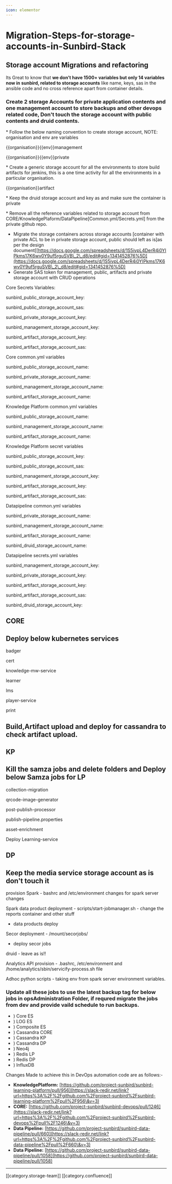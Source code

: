 ```yaml
---
icon: elementor
---
```


# Migration-Steps-for-storage-accounts-in-Sunbird-Stack

## Storage account Migrations and refactoring

Its Great to know that **we don’t have 1500+ variables but only 14 variables now in sunbird, related to storage accounts** like name, keys, sas in the ansible code and no cross reference apart from container details.

### Create 2 storage Accounts for private application contents and one management account to store backups and other devops related code, Don't touch the storage account with public contents and druid contents.

\* Follow the below naming convention to create storage account, NOTE: organisation and env are variables

\{{organisation\}}\{{env\}}management

\{{organisation\}}\{{env\}}private

\* Create a generic storage account for all the environments to store build artifacts for jenkins, this is a one time activity for all the environments in a particular organisation.

\{{organisation\}}artifact

\* Keep the druid storage account and key as and make sure the container is private

\* Remove all the reference variables related to storage account from CORE/KnowledgePlaform/DataPipeline\[Common.yml/Secrets.yml] from the private github repo.

* Migrate the storage containers across storage accounts \[container with private ACL to be in private storage account, public should left as is]as per the design document\[[https://docs.google.com/spreadsheets/d/1S5ivpL4DerR4i0YIPkms17K6wv0Y9uf5rguSVB\_2\_d8/edit#gid=1341452876%5D](https://docs.google.com/spreadsheets/d/1S5ivpL4DerR4i0YIPkms17K6wv0Y9uf5rguSVB\_2\_d8/edit#gid=1341452876%5D)
* Generate SAS token for management, public, artifacts and private storage account with CRUD operations

Core Secrets Variables:

sunbird\_public\_storage\_account\_key:

sunbird\_public\_storage\_account\_sas:

sunbird\_private\_storage\_account\_key:

sunbird\_management\_storage\_account\_key:

sunbird\_artifact\_storage\_account\_key:

sunbird\_artifact\_storage\_account\_sas:

Core common.yml variables

sunbird\_public\_storage\_account\_name:

sunbird\_private\_storage\_account\_name:

sunbird\_management\_storage\_account\_name:

sunbird\_artifact\_storage\_account\_name:

Knowledge Platform common.yml variables

sunbird\_public\_storage\_account\_name:

sunbird\_management\_storage\_account\_name:

sunbird\_artifact\_storage\_account\_name:

Knowledge Platform secret variables

sunbird\_public\_storage\_account\_key:

sunbird\_public\_storage\_account\_sas:

sunbird\_management\_storage\_account\_key:

sunbird\_artifact\_storage\_account\_key:

sunbird\_artifact\_storage\_account\_sas:

Datapipeline common.yml variables

sunbird\_private\_storage\_account\_name:

sunbird\_management\_storage\_account\_name:

sunbird\_artifact\_storage\_account\_name:

sunbird\_druid\_storage\_account\_name:

Datapipeline secrets.yml variables

sunbird\_management\_storage\_account\_key:

sunbird\_private\_storage\_account\_key:

sunbird\_artifact\_storage\_account\_key:

sunbird\_artifact\_storage\_account\_sas:

sunbird\_druid\_storage\_account\_key:

## CORE

## Deploy below kubernetes services

badger

cert

knowledge-mw-service

learner

lms

player-service

print

## Build,Artifact upload and deploy for cassandra to check artifact upload.

## KP

## Kill the samza jobs and delete folders and Deploy below Samza jobs for LP

collection-migration

qrcode-image-generator

post-publish-processor

publish-pipeline.properties

asset-enrichment

Deploy Learning-service

## DP

## Keep the media service storage account as is don't touch it

provision Spark - bashrc and /etc/environment changes for spark server changes

Spark data product deployment - scripts/start-jobmanager.sh - change the reports container and other stuff

* data products deploy

Secor deployment - /mount/secorjobs/

* deploy secor jobs

druid - leave as is!!

Analytics API provision - .bashrc, /etc/environment and /home/analytics/sbin/servicify-process.sh file

Adhoc python scripts - taking env from spark server environment variables.

### Update all these jobs to use the latest backup tag for below jobs in opsAdministration Folder, if requred migrate the jobs from dev and provide vaild schedule to run backups.

* ) Core ES
* ) LOG ES
* ) Composite ES
* ) Cassandra CORE
* ) Cassandra KP
* ) Cassandra DP
* ) Neo4j
* ) Redis LP
* ) Redis DP
* ) InfluxDB

Changes Made to achieve this in DevOps automation code are as follows:-

* **KnowledgePlatform:** [https://github.com/project-sunbird/sunbird-learning-platform/pull/956](https://slack-redir.net/link?url=https%3A%2F%2Fgithub.com%2Fproject-sunbird%2Fsunbird-learning-platform%2Fpull%2F956\&v=3)
* **CORE:** [https://github.com/project-sunbird/sunbird-devops/pull/1246](https://slack-redir.net/link?url=https%3A%2F%2Fgithub.com%2Fproject-sunbird%2Fsunbird-devops%2Fpull%2F1246\&v=3)
* **Data Pipeline:** [https://github.com/project-sunbird/sunbird-data-pipeline/pull/660](https://slack-redir.net/link?url=https%3A%2F%2Fgithub.com%2Fproject-sunbird%2Fsunbird-data-pipeline%2Fpull%2F660\&v=3)
* **Data Pipeline:** [https://github.com/project-sunbird/sunbird-data-pipeline/pull/1058](https://github.com/project-sunbird/sunbird-data-pipeline/pull/1058)

***

\[\[category.storage-team]] \[\[category.confluence]]
